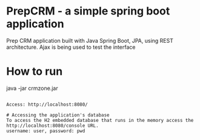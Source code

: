 # PrepCRM - a simple spring boot application
Prep CRM application built with Java Spring Boot, JPA, using REST architecture. Ajax is being used to test the interface

# How to run
java -jar crmzone.jar
```

Access: http://localhost:8080/

# Accessing the application's database
To access the H2 embedded database that runs in the memory access the http://localhost:8080/console URL. 
username: user, password: pwd
